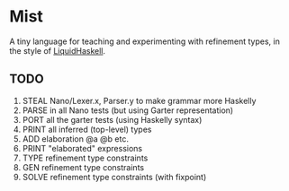 # Mist 

A tiny language for teaching and experimenting with refinement types, in the style of 
[LiquidHaskell](https://github.com/ucsd-progsys/liquidhaskell).

## TODO

1. STEAL Nano/Lexer.x, Parser.y to make grammar more Haskelly
2. PARSE in all Nano tests (but using Garter representation)
3. PORT all the garter tests (using Haskelly syntax)
4. PRINT all inferred (top-level) types
5. ADD   elaboration @a @b etc. 
6. PRINT "elaborated" expressions
7. TYPE  refinement type constraints
8. GEN   refinement type constraints 
9. SOLVE refinement type constraints (with fixpoint)
